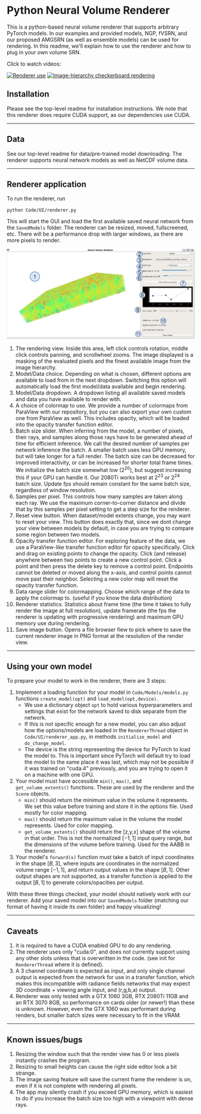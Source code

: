 # Python Neural Volume Renderer

This is a python-based neural volume renderer that supports arbitrary PyTorch models.
In our examples and provided models, NGP, fVSRN, and our proposed AMGSRN (as well as ensemble models) can be used for rendering.
In this readme, we'll explain how to use the renderer and how to plug in your own volume SRN.

Click to watch videos:

[![Renderer use](https://img.youtube.com/vi/slepZiP0Ojo/0.jpg)](https://www.youtube.com/watch?v=slepZiP0Ojo)
[![Image-hierarchy checkerboard rendering](https://img.youtube.com/vi/mXY6sNmBe_E/0.jpg)](https://www.youtube.com/watch?v=mXY6sNmBe_E)

## Installation

Please see the top-level readme for installation instructions. 
We note that this renderer does require CUDA support, as our dependencies use CUDA.

---

## Data

See our top-level readme for data/pre-trained model downloading. 
The renderer supports neural network models as well as NetCDF volume data.


---

## Renderer application

To run the renderer, run
```
python Code/UI/renderer.py
```

This will start the GUI and load the first available saved neural network from the ```SavedModels``` folder.
The renderer can be resized, moved, fullscreened, etc.
There will be a performance drop with larger windows, as there are more pixels to render.

![Figure unavailable](/Figures/AMGSRN_renderer.jpg "Renderer application")

1. The rendering view.
Inside this area, left click controls rotation, middle click controls panning, and scrollwheel zooms.
The image displayed is a masking of the evaluated pixels and the finest available image from the image hierarchy.
2. Model/Data choice.
Depending on what is chosen, different options are available to load from in the next dropdown. 
Switching this option will automatically load the first model/data available and begin rendering.
3. Model/Data dropdown.
A dropdown listing all available saved models and data you have available to render with.
4. A choice of colormap to use.
We provide a number of colormaps from ParaView with our repository, but you can also export your own custom one from ParaView as well.
This includes opacity, which will be loaded into the opacity transfer function editor.
5. Batch size slider.
When inferring from the model, a number of pixels, their rays, and samples along those rays have to be generated ahead of time for efficient inference.
We call the desired number of samples per network inference the batch.
A smaller batch uses less GPU memory, but will take longer for a full render.
The batch size can be decreased for improved interactivity, or can be increased for shorter total frame times.
We initialize the batch size somewhat low ($2^20$), but suggest increasing this if your GPU can handle it. 
Our 2080Ti works best at $2^23$ or $2^24$ batch size.
Update fps should remain constant for the same batch size, regardless of window resolution.
6. Samples per pixel.
This controls how many samples are taken along each ray. 
We use the maximum corner-to-corner distance and divide that by this samples per pixel setting to get a step size for the renderer.
7. Reset view button.
When dataset/model extents change, you may want to reset your view. 
This button does exactly that, since we dont change your view between models by default, in case you are trying to compare some region between two models.
8. Opacity transfer function editor.
For exploring feature of the data, we use a ParaView-like transfer function editor for opacity specifically.
Click and drag on existing points to change the opacity.
Click (and release) anywhere between two points to create a new control point.
Click a point and then press the delete key to remove a control point.
Endpoints cannot be deleted or moved along the x-axis, and control points cannot move past their neighbor.
Selecting a new color map will reset the opacity transfer function.
9. Data range slider for colormapping. Choose which range of the data to apply the colormap to. (useful if you know the data distribution)
10. Renderer statistics.
Statistics about frame time (the time it takes to fully render the image at full resolution), update framerate (the fps the renderer is updating with progressive rendering) and maximum GPU memory use during rendering.
11. Save image button.
Opens a file browser fiew to pick where to save the current renderer image in PNG format at the resolution of the render view.

---

## Using your own model

To prepare your model to work in the renderer, there are 3 steps:
1. Implement a loading function for your model in ```Code/Models/models.py``` functions ```create_model(opt)``` and ```load_model(opt,device)```.
   - We use a dictionary object ```opt``` to hold various hyperparameters and settings that exist for the network saved to disk separate from the network.
   - If this is not specific enough for a new model, you can also adjust how the options/models are loaded in the ```RendererThread``` object in ```Code/UI/renderer_app.py```, in methods ```initialize_model``` and ```do_change_model```.
   - The device is the string representing the device for PyTorch to load the model to. This is important since PyTorch will default try to load the model to the same place it was last, which may not be possible if it was trained on "cuda:4" previously, and you are trying to open it on a machine with one GPU.
2. Your model must have accessible ```min()```, ```max()```, and ```get_volume_extents()``` functions. These are used by the renderer and the ```Scene``` objects.
   - ```min()``` should return the minimum value in the volume it represents. We set this value before training and store it in the options file. Used mostly for color mapping.
   - ```max()``` should return the maximum value in the volume the model represents. Used for color mapping.
   - ```get_volume_extents()``` should return the [z,y,x] shape of the volume in that order. This is not the normalized $[-1, 1]$ input query range, but the dimensions of the volume before training. Used for the AABB in the renderer.
3. Your model's ```forward(x)``` function must take a batch of input coordinates in the shape $[B, 3]$, where inputs are coordinates in the normalized volume range $[-1, 1]$, and return output values in the shape $[B,1]$. Other output shapes are not supported, as a transfer function is applied to the output $[B,1]$ to generate colors/opacities per output.

With these three things checked, your model should natively work with our renderer.
Add your saved model into our ```SavedModels``` folder (matching our format of having it inside its own folder) and happy visualizing!


---

## Caveats

1. It is required to have a CUDA enabled GPU to do any rendering.
2. The renderer uses only "cuda:0", and does not currently support using any other slots unless that is overwritten in the code. (see init for ```RendererThread``` where it is defined).
3. A 3 channel coordinate is expected as input, and only single channel output is expected from the network for use in a transfer function, which makes this incompatible with radiance fields networks that may expect 3D coordinate + viewing angle input, and (r,g,b,a) output. 
4. Renderer was only tested with a GTX 1060 3GB, RTX 2080Ti 11GB and an RTX 3070 8GB, so performance on cards older (or newer!) than these is unknown. However, even the GTX 1060 was performant during renders, but smaller batch sizes were necessary to fit in the VRAM.


---
## Known issues/bugs

1. Resizing the window such that the render view has 0 or less pixels instantly crashes the program.
2. Resizing to small heights can cause the right side editor look a bit strange.
3. The image saving feature will save the current frame the renderer is on, even if it is not complete with rendering all pixels.
4. The app may silently crash if you exceed GPU memory, which is easiest to do if you increase the batch size too high with a viewpoint with dense rays.